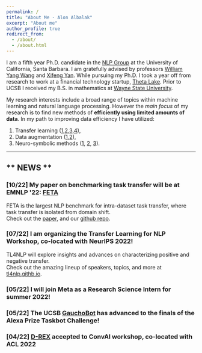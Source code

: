 ```yaml
---
permalink: /
title: "About Me - Alon Albalak"
excerpt: "About me"
author_profile: true
redirect_from: 
  - /about/
  - /about.html
---
```


I am a fifth year Ph.D. candidate in the [NLP Group](http://nlp.cs.ucsb.edu/) at the University of California, Santa Barbara. I am gratefully advised by professors [William Yang Wang](https://sites.cs.ucsb.edu/~william/) and [Xifeng Yan](https://sites.cs.ucsb.edu/~xyan/). While pursuing my Ph.D. I took a year off from research to work at a financial technology startup, [Theta Lake](https://thetalake.com/). Prior to UCSB I received my B.S. in mathematics at [Wayne State University](https://clas.wayne.edu/math).

My research interests include a broad range of topics within machine learning and natural language processing.
However the *main focus* of my research is to find new methods of **efficiently using limited amounts of data**. In my path to improving data efficiency I have utilized:
1. Transfer learning ([1](https://arxiv.org/abs/2205.06262),[2](https://aclanthology.org/2022.nlp4convai-1.4/),[3](https://assets.amazon.science/80/f0/ad9a999f4562b6e80186a5df00e6/making-something-out-of-nothing-building-robust-task-oriented-dialogue-systems-from-scratch.pdf),[4](https://arxiv.org/abs/2210.03871)),
2. Data augmentation ([1](https://assets.amazon.science/80/f0/ad9a999f4562b6e80186a5df00e6/making-something-out-of-nothing-building-robust-task-oriented-dialogue-systems-from-scratch.pdf),[2](https://arxiv.org/abs/2201.11153)),
3. Neuro-symbolic methods ([1](https://arxiv.org/abs/2205.14268), [2](https://openreview.net/pdf?id=8ZIJa8Z__5L), [3](https://arxiv.org/abs/2207.07238)).

<hr>

## \*\* NEWS \*\*

### \[10/22\] My paper on benchmarking task transfer will be at EMNLP '22: [FETA](https://arxiv.org/abs/2205.06262)
FETA is the largest NLP benchmark for intra-dataset task transfer, where task transfer is isolated from domain shift.<br>
Check out the [paper](https://arxiv.org/abs/2205.06262), and our [github repo](https://github.com/alon-albalak/TLiDB).

### \[07/22\] I am organizing the Transfer Learning for NLP Workshop, co-located with NeurIPS 2022!
TL4NLP will explore insights and advances on characterizing positive and negative transfer.<br>
Check out the amazing lineup of speakers, topics, and more at [tl4nlp.githb.io](https://tl4nlp.github.io).

### \[05/22\] I will join Meta as a Research Science Intern for summer 2022!

### \[05/22\] The UCSB [GauchoBot](https://www.amazon.science/alexa-prize/teams/university-of-california-santa-barbara-team-gauchobot) has advanced to the finals of the Alexa Prize Taskbot Challenge!

### \[04/22\] [D-REX](https://aclanthology.org/2022.nlp4convai-1.4/) accepted to ConvAI workshop, co-located with ACL 2022
